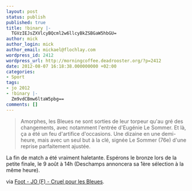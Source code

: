 ```yaml
---
layout: post
status: publish
published: true
title: !binary |-
  TGVzIEJsZXVlcyBQcml2w6llcyBkZSBGaW5hbGU=
author: mick
author_login: mick
author_email: mickael@flochlay.com
wordpress_id: 2412
wordpress_url: http://morningcoffee.deadrooster.org/?p=2412
date: 2012-08-07 16:18:38.000000000 +02:00
categories:
- Sport
tags:
- jo 2012
- !binary |-
  Zm9vdCBmw6ltaW5pbg==
comments: []
---
```

<blockquote>Amorphes, les Bleues ne sont sorties de leur torpeur qu'au gré des changements, avec notamment l'entrée d'Eugénie Le Sommer. Et là, ça a été un feu d'artifice d'occasions. Une dizaine en une demi-heure, mais avec un seul but à la clé, signée Le Sommer (76e) d'une reprise parfaitement ajustée.</blockquote>
La fin de match a été vraiment haletante. Espérons le bronze lors de la petite finale, le 9 août à 14h (Deschamps annoncera sa 1ère sélection à la même heure).

via <a href="http://www.lequipe.fr/Football/Actualites/Cruel-pour-les-bleues/304211#xtor=RSS-1">Foot - JO (F) - Cruel pour les Bleues</a>.
